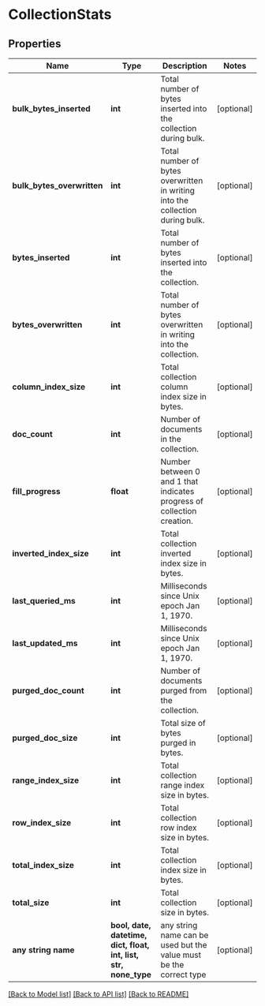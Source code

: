 # CollectionStats


## Properties
Name | Type | Description | Notes
------------ | ------------- | ------------- | -------------
**bulk_bytes_inserted** | **int** | Total number of bytes inserted into the collection during bulk. | [optional] 
**bulk_bytes_overwritten** | **int** | Total number of bytes overwritten in writing into the collection during bulk. | [optional] 
**bytes_inserted** | **int** | Total number of bytes inserted into the collection. | [optional] 
**bytes_overwritten** | **int** | Total number of bytes overwritten in writing into the collection. | [optional] 
**column_index_size** | **int** | Total collection column index size in bytes. | [optional] 
**doc_count** | **int** | Number of documents in the collection. | [optional] 
**fill_progress** | **float** | Number between 0 and 1 that indicates progress of collection creation. | [optional] 
**inverted_index_size** | **int** | Total collection inverted index size in bytes. | [optional] 
**last_queried_ms** | **int** | Milliseconds since Unix epoch Jan 1, 1970. | [optional] 
**last_updated_ms** | **int** | Milliseconds since Unix epoch Jan 1, 1970. | [optional] 
**purged_doc_count** | **int** | Number of documents purged from the collection. | [optional] 
**purged_doc_size** | **int** | Total size of bytes purged in bytes. | [optional] 
**range_index_size** | **int** | Total collection range index size in bytes. | [optional] 
**row_index_size** | **int** | Total collection row index size in bytes. | [optional] 
**total_index_size** | **int** | Total collection index size in bytes. | [optional] 
**total_size** | **int** | Total collection size in bytes. | [optional] 
**any string name** | **bool, date, datetime, dict, float, int, list, str, none_type** | any string name can be used but the value must be the correct type | [optional]

[[Back to Model list]](../README.md#documentation-for-models) [[Back to API list]](../README.md#documentation-for-api-endpoints) [[Back to README]](../README.md)


